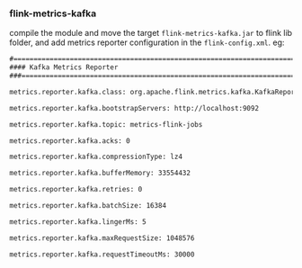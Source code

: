 ### flink-metrics-kafka

compile the module and move the target `flink-metrics-kafka.jar` to flink lib folder, and add metrics reporter configuration in the `flink-config.xml`. eg:

```xml
#==============================================================================
#### Kafka Metrics Reporter
###==============================================================================

metrics.reporter.kafka.class: org.apache.flink.metrics.kafka.KafkaReporter

metrics.reporter.kafka.bootstrapServers: http://localhost:9092

metrics.reporter.kafka.topic: metrics-flink-jobs

metrics.reporter.kafka.acks: 0

metrics.reporter.kafka.compressionType: lz4

metrics.reporter.kafka.bufferMemory: 33554432

metrics.reporter.kafka.retries: 0

metrics.reporter.kafka.batchSize: 16384

metrics.reporter.kafka.lingerMs: 5

metrics.reporter.kafka.maxRequestSize: 1048576

metrics.reporter.kafka.requestTimeoutMs: 30000

```
